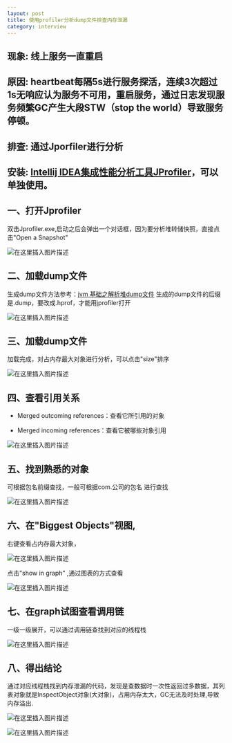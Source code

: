 ```yaml
---
layout: post
title: 使用profiler分析dump文件排查内存泄漏
category: interview
---
```


## 现象: 线上服务一直重启

## 原因: heartbeat每隔5s进行服务探活，连续3次超过1s无响应认为服务不可用，重启服务，通过日志发现服务频繁GC产生大段STW（stop the world）导致服务停顿。

## 排查: 通过Jporfiler进行分析

## 安装: [Intellij IDEA集成性能分析工具JProfiler](http://www.laughitover.com//practice/2019/12/04/Jprofile.html)，可以单独使用。

## 一、打开Jprofiler

双击Jprofiler.exe,启动之后会弹出一个对话框，因为要分析堆转储快照，直接点击"Open a Snapshot"

![在这里插入图片描述](http://www.laughitover.com/assets/images/2020/jprofilerAnalyzeDump/001.png)

## 二、加载dump文件

生成dump文件方法参考：[jvm 基础之解析堆dump文件]( http://www.laughitover.com//interview/2020/01/13/jvm-dump.html ) 生成的dump文件的后缀是.dump，要改成.hprof，才能用jprofiler打开

![在这里插入图片描述](http://www.laughitover.com/assets/images/2020/jprofilerAnalyzeDump/002.png)

## 三、加载dump文件

加载完成，对占内存最大对象进行分析，可以点击"size"排序

![在这里插入图片描述](http://www.laughitover.com/assets/images/2020/jprofilerAnalyzeDump/004.png)

## 四、查看引用关系

- Merged outcoming references：查看它所引用的对象

- Merged incoming references：查看它被哪些对象引用

![在这里插入图片描述](http://www.laughitover.com/assets/images/2020/jprofilerAnalyzeDump/005.png)

## 五、找到熟悉的对象

可根据包名前缀查找，一般可根据com.公司的包名 进行查找

![在这里插入图片描述](http://www.laughitover.com/assets/images/2020/jprofilerAnalyzeDump/006.png)

## 六、在"Biggest Objects"视图,

右键查看占内存最大对象，

![在这里插入图片描述](http://www.laughitover.com/assets/images/2020/jprofilerAnalyzeDump/007.png)

点击"show in graph" ,通过图表的方式查看

![在这里插入图片描述](http://www.laughitover.com/assets/images/2020/jprofilerAnalyzeDump/008.png)

## 七、在graph试图查看调用链

一级一级展开，可以通过调用链查找到对应的线程栈

![在这里插入图片描述](http://www.laughitover.com/assets/images/2020/jprofilerAnalyzeDump/009.png)

## 八、得出结论

通过对应线程栈找到内存泄漏的代码，发现是查数据时一次性返回过多数据，其列表对象就是InspectObject对象(大对象)，占用内存太大，GC无法及时处理,导致内存溢出.

![在这里插入图片描述](http://www.laughitover.com/assets/images/2020/jprofilerAnalyzeDump/011.png)

![在这里插入图片描述](http://www.laughitover.com/assets/images/2020/jprofilerAnalyzeDump/012.png)
